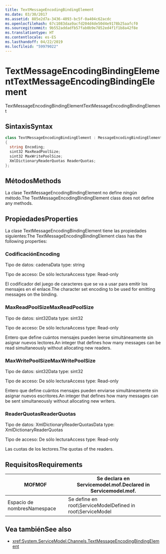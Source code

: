```yaml
---
title: TextMessageEncodingBindingElement
ms.date: 03/30/2017
ms.assetid: 885e2d7a-3436-4093-bc5f-0a404c62acdc
ms.openlocfilehash: 67c1083daa9acfd204d4de50d4e9178b25aafcf0
ms.sourcegitcommit: 9b552addadfb57fab0b9e7852ed4f1f1b8a42f8e
ms.translationtype: HT
ms.contentlocale: es-ES
ms.lasthandoff: 04/22/2019
ms.locfileid: "59979022"
---
```

# <a name="textmessageencodingbindingelement"></a><span data-ttu-id="9f4d2-102">TextMessageEncodingBindingElement</span><span class="sxs-lookup"><span data-stu-id="9f4d2-102">TextMessageEncodingBindingElement</span></span>
<span data-ttu-id="9f4d2-103">TextMessageEncodingBindingElement</span><span class="sxs-lookup"><span data-stu-id="9f4d2-103">TextMessageEncodingBindingElement</span></span>  
  
## <a name="syntax"></a><span data-ttu-id="9f4d2-104">Sintaxis</span><span class="sxs-lookup"><span data-stu-id="9f4d2-104">Syntax</span></span>  
  
```csharp
class TextMessageEncodingBindingElement : MessageEncodingBindingElement  
{  
  string Encoding;  
  sint32 MaxReadPoolSize;  
  sint32 MaxWritePoolSize;  
  XmlDictionaryReaderQuotas ReaderQuotas;  
};  
```  
  
## <a name="methods"></a><span data-ttu-id="9f4d2-105">Métodos</span><span class="sxs-lookup"><span data-stu-id="9f4d2-105">Methods</span></span>  
 <span data-ttu-id="9f4d2-106">La clase TextMessageEncodingBindingElement no define ningún método.</span><span class="sxs-lookup"><span data-stu-id="9f4d2-106">The TextMessageEncodingBindingElement class does not define any methods.</span></span>  
  
## <a name="properties"></a><span data-ttu-id="9f4d2-107">Propiedades</span><span class="sxs-lookup"><span data-stu-id="9f4d2-107">Properties</span></span>  
 <span data-ttu-id="9f4d2-108">La clase TextMessageEncodingBindingElement tiene las propiedades siguientes:</span><span class="sxs-lookup"><span data-stu-id="9f4d2-108">The TextMessageEncodingBindingElement class has the following properties:</span></span>  
  
### <a name="encoding"></a><span data-ttu-id="9f4d2-109">Codificación</span><span class="sxs-lookup"><span data-stu-id="9f4d2-109">Encoding</span></span>  
 <span data-ttu-id="9f4d2-110">Tipo de datos: cadena</span><span class="sxs-lookup"><span data-stu-id="9f4d2-110">Data type: string</span></span>  
  
 <span data-ttu-id="9f4d2-111">Tipo de acceso: De sólo lectura</span><span class="sxs-lookup"><span data-stu-id="9f4d2-111">Access type: Read-only</span></span>  
  
 <span data-ttu-id="9f4d2-112">El codificador del juego de caracteres que se va a usar para emitir los mensajes en el enlace.</span><span class="sxs-lookup"><span data-stu-id="9f4d2-112">The character set encoding to be used for emitting messages on the binding.</span></span>  
  
### <a name="maxreadpoolsize"></a><span data-ttu-id="9f4d2-113">MaxReadPoolSize</span><span class="sxs-lookup"><span data-stu-id="9f4d2-113">MaxReadPoolSize</span></span>  
 <span data-ttu-id="9f4d2-114">Tipo de datos: sint32</span><span class="sxs-lookup"><span data-stu-id="9f4d2-114">Data type: sint32</span></span>  
  
 <span data-ttu-id="9f4d2-115">Tipo de acceso: De sólo lectura</span><span class="sxs-lookup"><span data-stu-id="9f4d2-115">Access type: Read-only</span></span>  
  
 <span data-ttu-id="9f4d2-116">Entero que define cuántos mensajes pueden leerse simultáneamente sin asignar nuevos lectores.</span><span class="sxs-lookup"><span data-stu-id="9f4d2-116">An integer that defines how many messages can be read simultaneously without allocating new readers.</span></span>  
  
### <a name="maxwritepoolsize"></a><span data-ttu-id="9f4d2-117">MaxWritePoolSize</span><span class="sxs-lookup"><span data-stu-id="9f4d2-117">MaxWritePoolSize</span></span>  
 <span data-ttu-id="9f4d2-118">Tipo de datos: sint32</span><span class="sxs-lookup"><span data-stu-id="9f4d2-118">Data type: sint32</span></span>  
  
 <span data-ttu-id="9f4d2-119">Tipo de acceso: De sólo lectura</span><span class="sxs-lookup"><span data-stu-id="9f4d2-119">Access type: Read-only</span></span>  
  
 <span data-ttu-id="9f4d2-120">Entero que define cuántos mensajes pueden enviarse simultáneamente sin asignar nuevos escritores.</span><span class="sxs-lookup"><span data-stu-id="9f4d2-120">An integer that defines how many messages can be sent simultaneously without allocating new writers.</span></span>  
  
### <a name="readerquotas"></a><span data-ttu-id="9f4d2-121">ReaderQuotas</span><span class="sxs-lookup"><span data-stu-id="9f4d2-121">ReaderQuotas</span></span>  
 <span data-ttu-id="9f4d2-122">Tipo de datos: XmlDictionaryReaderQuotas</span><span class="sxs-lookup"><span data-stu-id="9f4d2-122">Data type: XmlDictionaryReaderQuotas</span></span>  
  
 <span data-ttu-id="9f4d2-123">Tipo de acceso: De sólo lectura</span><span class="sxs-lookup"><span data-stu-id="9f4d2-123">Access type: Read-only</span></span>  
  
 <span data-ttu-id="9f4d2-124">Las cuotas de los lectores.</span><span class="sxs-lookup"><span data-stu-id="9f4d2-124">The quotas of the readers.</span></span>  
  
## <a name="requirements"></a><span data-ttu-id="9f4d2-125">Requisitos</span><span class="sxs-lookup"><span data-stu-id="9f4d2-125">Requirements</span></span>  
  
|<span data-ttu-id="9f4d2-126">MOF</span><span class="sxs-lookup"><span data-stu-id="9f4d2-126">MOF</span></span>|<span data-ttu-id="9f4d2-127">Se declara en Servicemodel.mof.</span><span class="sxs-lookup"><span data-stu-id="9f4d2-127">Declared in Servicemodel.mof.</span></span>|  
|---------|-----------------------------------|  
|<span data-ttu-id="9f4d2-128">Espacio de nombres</span><span class="sxs-lookup"><span data-stu-id="9f4d2-128">Namespace</span></span>|<span data-ttu-id="9f4d2-129">Se define en root\ServiceModel</span><span class="sxs-lookup"><span data-stu-id="9f4d2-129">Defined in root\ServiceModel</span></span>|  
  
## <a name="see-also"></a><span data-ttu-id="9f4d2-130">Vea también</span><span class="sxs-lookup"><span data-stu-id="9f4d2-130">See also</span></span>

- <xref:System.ServiceModel.Channels.TextMessageEncodingBindingElement>
